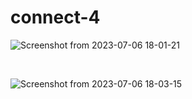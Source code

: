 # connect-4

![Screenshot from 2023-07-06 18-01-21](https://github.com/Sami-C4C/connect-4/assets/101250244/4b77af2b-66cf-4f91-bbcd-1213acec014c)


<br />

![Screenshot from 2023-07-06 18-03-15](https://github.com/Sami-C4C/connect-4/assets/101250244/43000635-c291-4687-9200-645399613264)
